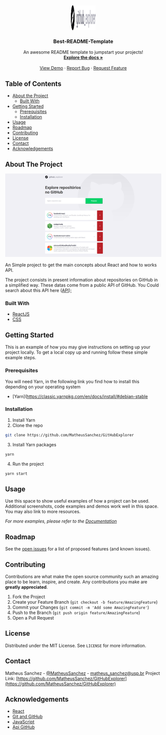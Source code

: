 <!-- PROJECT LOGO -->
<br />
<p align="center">
  <a href="https://github.com/othneildrew/Best-README-Template">
    <img src="images/logo.svg" alt="Logo" width="80" height="80">
  </a>

  <h3 align="center">Best-README-Template</h3>

  <p align="center">
    An awesome README template to jumpstart your projects!
    <br />
    <a href="https://github.com/othneildrew/Best-README-Template"><strong>Explore the docs »</strong></a>
    <br />
    <br />
    <a href="https://github.com/othneildrew/Best-README-Template">View Demo</a>
    ·
    <a href="https://github.com/othneildrew/Best-README-Template/issues">Report Bug</a>
    ·
    <a href="https://github.com/othneildrew/Best-README-Template/issues">Request Feature</a>
  </p>
</p>



<!-- TABLE OF CONTENTS -->
## Table of Contents

* [About the Project](#about-the-project)
  * [Built With](#built-with)
* [Getting Started](#getting-started)
  * [Prerequisites](#prerequisites)
  * [Installation](#installation)
* [Usage](#usage)
* [Roadmap](#roadmap)
* [Contributing](#contributing)
* [License](#license)
* [Contact](#contact)
* [Acknowledgements](#acknowledgements)



<!-- ABOUT THE PROJECT -->
## About The Project

[![Product Name Screen Shot][product-screenshot]](https://example.com)

An Simple project to get the main concepts about React and how to works API.

The project consists in present information about repositories on GitHub in a simplified way. These datas come from a public API of GitHub. You Could search about this API here (<a href="https://docs.github.com/en/rest/guides/getting-started-with-the-rest-api">API</a>);


### Built With
* [ReactJS](https://pt-br.reactjs.org/)
* [CSS](https://www.w3schools.com/css/)



<!-- GETTING STARTED -->
## Getting Started

This is an example of how you may give instructions on setting up your project locally.
To get a local copy up and running follow these simple example steps.

### Prerequisites

You will need Yarn, in the following link you find how to install this depending on your operating system

* [Yarn](https://classic.yarnpkg.com/en/docs/install/#debian-stable

### Installation

1. Install Yarn
2. Clone the repo
```sh
git clone https://github.com/MatheusSanchez/GitHubExplorer
```
3. Install Yarn packages
```sh
yarn
```
4. Run the project
```sh
yarn start
```



<!-- USAGE EXAMPLES -->
## Usage

Use this space to show useful examples of how a project can be used. Additional screenshots, code examples and demos work well in this space. You may also link to more resources.

_For more examples, please refer to the [Documentation](https://example.com)_



<!-- ROADMAP -->
## Roadmap

See the [open issues](https://github.com/MatheusSanchez/GitHubExplorer/issues) for a list of proposed features (and known issues).



<!-- CONTRIBUTING -->
## Contributing

Contributions are what make the open source community such an amazing place to be learn, inspire, and create. Any contributions you make are **greatly appreciated**.

1. Fork the Project
2. Create your Feature Branch (`git checkout -b feature/AmazingFeature`)
3. Commit your Changes (`git commit -m 'Add some AmazingFeature'`)
4. Push to the Branch (`git push origin feature/AmazingFeature`)
5. Open a Pull Request



<!-- LICENSE -->
## License

Distributed under the MIT License. See `LICENSE` for more information.



<!-- CONTACT -->
## Contact

Matheus Sanchez - [@MatheusSanchez](https://github.com/MatheusSanchez) - matheus_sanchez@usp.br
Project Link: [https://github.com/MatheusSanchez/GitHubExplorer](https://github.com/MatheusSanchez/GitHubExplorer)



<!-- ACKNOWLEDGEMENTS -->
## Acknowledgements
* [React](https://pt-br.reactjs.org/)
* [Git and GitHub](https://github.com/)
* [JavaScript](https://developer.mozilla.org/pt-BR/docs/Aprender/JavaScript)
* [Api GitHub](https://developer.github.com/v3/)



[contributors-shield]: https://img.shields.io/github/contributors/othneildrew/Best-README-Template.svg?style=flat-square
[contributors-url]: https://github.com/othneildrew/Best-README-Template/graphs/contributors
[forks-shield]: https://img.shields.io/github/forks/othneildrew/Best-README-Template.svg?style=flat-square
[forks-url]: https://github.com/othneildrew/Best-README-Template/network/members
[stars-shield]: https://img.shields.io/github/stars/othneildrew/Best-README-Template.svg?style=flat-square
[stars-url]: https://github.com/othneildrew/Best-README-Template/stargazers
[issues-shield]: https://img.shields.io/github/issues/othneildrew/Best-README-Template.svg?style=flat-square
[issues-url]: https://github.com/othneildrew/Best-README-Template/issues
[product-screenshot]: images/screenshot.png
